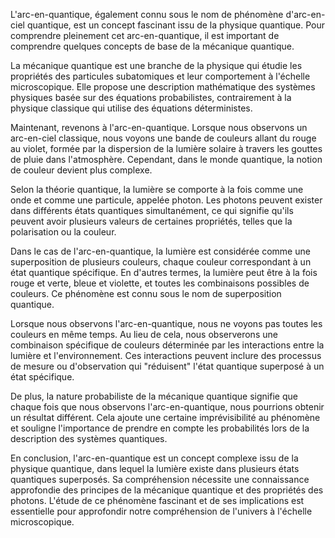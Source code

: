 L'arc-en-quantique, également connu sous le nom de phénomène d'arc-en-ciel quantique, est un concept fascinant issu de la physique quantique. Pour comprendre pleinement cet arc-en-quantique, il est important de comprendre quelques concepts de base de la mécanique quantique.

La mécanique quantique est une branche de la physique qui étudie les propriétés des particules subatomiques et leur comportement à l'échelle microscopique. Elle propose une description mathématique des systèmes physiques basée sur des équations probabilistes, contrairement à la physique classique qui utilise des équations déterministes.

Maintenant, revenons à l'arc-en-quantique. Lorsque nous observons un arc-en-ciel classique, nous voyons une bande de couleurs allant du rouge au violet, formée par la dispersion de la lumière solaire à travers les gouttes de pluie dans l'atmosphère. Cependant, dans le monde quantique, la notion de couleur devient plus complexe.

Selon la théorie quantique, la lumière se comporte à la fois comme une onde et comme une particule, appelée photon. Les photons peuvent exister dans différents états quantiques simultanément, ce qui signifie qu'ils peuvent avoir plusieurs valeurs de certaines propriétés, telles que la polarisation ou la couleur.

Dans le cas de l'arc-en-quantique, la lumière est considérée comme une superposition de plusieurs couleurs, chaque couleur correspondant à un état quantique spécifique. En d'autres termes, la lumière peut être à la fois rouge et verte, bleue et violette, et toutes les combinaisons possibles de couleurs. Ce phénomène est connu sous le nom de superposition quantique.

Lorsque nous observons l'arc-en-quantique, nous ne voyons pas toutes les couleurs en même temps. Au lieu de cela, nous observerons une combinaison spécifique de couleurs déterminée par les interactions entre la lumière et l'environnement. Ces interactions peuvent inclure des processus de mesure ou d'observation qui "réduisent" l'état quantique superposé à un état spécifique.

De plus, la nature probabiliste de la mécanique quantique signifie que chaque fois que nous observons l'arc-en-quantique, nous pourrions obtenir un résultat différent. Cela ajoute une certaine imprévisibilité au phénomène et souligne l'importance de prendre en compte les probabilités lors de la description des systèmes quantiques.

En conclusion, l'arc-en-quantique est un concept complexe issu de la physique quantique, dans lequel la lumière existe dans plusieurs états quantiques superposés. Sa compréhension nécessite une connaissance approfondie des principes de la mécanique quantique et des propriétés des photons. L'étude de ce phénomène fascinant et de ses implications est essentielle pour approfondir notre compréhension de l'univers à l'échelle microscopique.